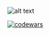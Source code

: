 <!-- ![alt text](https://i.imgur.com/I5WdGEV.png) -->
<!-- ![alt text](https://github.com/KegsZooL/GIFS/blob/main/1.gif) -->
<!-- ![alt text](https://github.com/KegsZooL/GIFS/blob/main/2.gif) -->
<!-- ![alt text](https://github.com/KegsZooL/GIFS/blob/main/3.gif) -->
![alt text](https://github.com/KegsZooL/GIFS/blob/main/4.gif)
<!-- ![alt text](https://github.com/KegsZooL/GIFS/blob/main/5.gif) -->

[![codewars](https://www.codewars.com/users/KegsZool/badges/large)](https://www.codewars.com/users/KegsZool)
